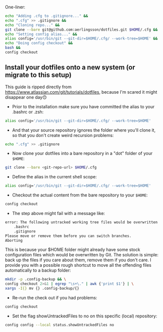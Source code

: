 One-liner:
```bash
echo "Adding .cfg to .gitignore..." &&
echo ".cfg" >> .gitignore &&
echo "Cloning repo..." &&
git clone --bare git@github.com:aerlingsson/dotfiles.git $HOME/.cfg &&
echo "Setting config alias..." &&
alias config='/usr/bin/git --git-dir=$HOME/.cfg/ --work-tree=$HOME' &&
echo "Doing config checkout" &&
bash &&
config checkout
```

## Install your dotfiles onto a new system (or migrate to this setup)
This guide is ripped directly from https://www.atlassian.com/git/tutorials/dotfiles, because I'm scared it might disappear one day🙃
* Prior to the installation make sure you have committed the alias to your .bashrc or .zsh:
```bash
alias config='/usr/bin/git --git-dir=$HOME/.cfg/ --work-tree=$HOME'
```

* And that your source repository ignores the folder where you'll clone it, so that you don't create weird recursion problems:
```bash
echo ".cfg" >> .gitignore
```

* Now clone your dotfiles into a bare repository in a "dot" folder of your `$HOME`:
```bash
git clone --bare <git-repo-url> $HOME/.cfg
```

* Define the alias in the current shell scope:
```bash
alias config='/usr/bin/git --git-dir=$HOME/.cfg/ --work-tree=$HOME'
```

* Checkout the actual content from the bare repository to your `$HOME`:
```bash
config checkout
```

* The step above might fail with a message like:
```bash
error: The following untracked working tree files would be overwritten by checkout:
    .bashrc
    .gitignore
Please move or remove them before you can switch branches.
Aborting
```
This is because your $HOME folder might already have some stock configuration files which would be overwritten by Git. The solution is simple: back up the files if you care about them, remove them if you don't care. I provide you with a possible rough shortcut to move all the offending files automatically to a backup folder:
```bash
mkdir -p .config-backup && \
config checkout 2>&1 | egrep "\s+\." | awk {'print $1'} | \
xargs -I{} mv {} .config-backup/{}
```

* Re-run the check out if you had problems:
```bash
config checkout
```

* Set the flag showUntrackedFiles to no on this specific (local) repository:
```bash
config config --local status.showUntrackedFiles no
```
